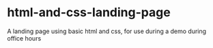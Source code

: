 # html-and-css-landing-page
A landing page using basic html and css, for use during a demo during office hours
